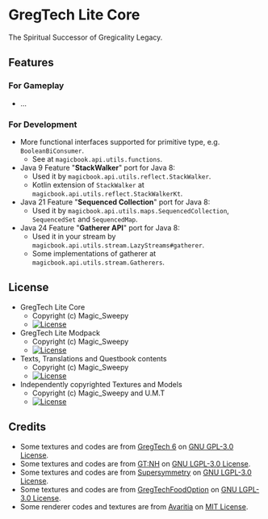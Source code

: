 # GregTech Lite Core

The Spiritual Successor of Gregicality Legacy.



## Features

### For Gameplay
- ...

### For Development
- More functional interfaces supported for primitive type, e.g. `BooleanBiConsumer`.
  - See at `magicbook.api.utils.functions`.
- Java 9 Feature "**StackWalker**" port for Java 8:
  - Used it by `magicbook.api.utils.reflect.StackWalker`.
  - Kotlin extension of `StackWalker` at `magicbook.api.utils.reflect.StackWalkerKt`.
- Java 21 Feature "**Sequenced Collection**" port for Java 8:
  - Used it by `magicbook.api.utils.maps.SequencedCollection`, `SequencedSet` and `SequencedMap`.
- Java 24 Feature "**Gatherer API**" port for Java 8:
  - Used it in your stream by `magicbook.api.utils.stream.LazyStreams#gatherer`.
  - Some implementations of gatherer at `magicbook.api.utils.stream.Gatherers`.

## License

- GregTech Lite Core
  - Copyright (c) Magic_Sweepy
  - [![License](https://img.shields.io/badge/License-Apache2.0-red.svg?style=flat-square)](http://www.apache.org/licenses/)
- GregTech Lite Modpack
  - Copyright (c) Magic_Sweepy
  - [![License](https://img.shields.io/badge/License-AGPLv3-blue.svg?style=flat-square)](https://gitlab.com/gregtech-lite/gregtech-lite/-/blob/main/license)
- Texts, Translations and Questbook contents
  - Copyright (c) Magic_Sweepy
  - [![License](https://img.shields.io/badge/License-CC%20BY--NC--SA%203.0-yellow.svg?style=flat-square)](https://creativecommons.org/licenses/by-nc-sa/3.0/)
- Independently copyrighted Textures and Models
  - Copyright (c) Magic_Sweepy and U.M.T
  - [![License](https://img.shields.io/badge/License-CC%20BY--NC--SA%203.0-yellow.svg?style=flat-square)](https://creativecommons.org/licenses/by-nc-sa/3.0/)

## Credits

- Some textures and codes are from [GregTech 6](https://github.com/GregTech6/gregtech6) on [GNU GPL-3.0 License](https://github.com/GregTech6/gregtech6/blob/master/LICENSE).
- Some textures and codes are from [GT:NH](https://github.com/GTNewHorizons/GT-New-Horizons-Modpack) on [GNU LGPL-3.0 License](https://github.com/GTNewHorizons/GT5-Unofficial/blob/master/LICENSE.txt).
- Some textures and codes are from [Supersymmetry](https://github.com/SymmetricDevs/Supersymmetry) on [GNU LGPL-3.0 License](https://github.com/SymmetricDevs/Supersymmetry/blob/master-ceu/LICENSE).
- Some textures and codes are from [GregTechFoodOption](https://github.com/bruberu/GregTechFoodOption) on [GNU LGPL-3.0 License](https://github.com/bruberu/GregTechFoodOption/blob/master/LICENSE.txt).
- Some renderer codes and textures are from [Avaritia](https://github.com/Morpheus1101/Avaritia) on [MIT License](https://github.com/Morpheus1101/Avaritia/blob/master/README.md).